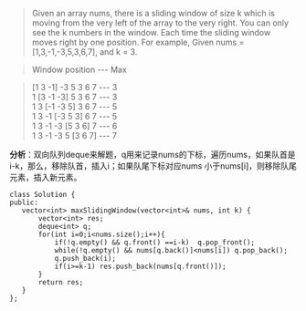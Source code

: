 > Given an array nums, there is a sliding window of size k which is moving from the very left of the array to the very right. You can only see the k numbers in the window. Each time the sliding window moves right by one position.
> For example,
Given nums = [1,3,-1,-3,5,3,6,7], and k = 3.

> Window position               --- Max

> [1  3  -1] -3  5  3  6  7     ---  3  
> 1 [3  -1  -3] 5  3  6  7      --- 3  
 1  3 [-1  -3  5] 3  6  7      --- 5  
 1  3  -1 [-3  5  3] 6  7   ---    5   
 1  3  -1  -3 [5  3  6] 7    ---   6  
 1  3  -1  -3  5 [3  6  7]   ---   7   
 
 
 **分析**：双向队列deque来解题，q用来记录nums的下标，遍历nums，如果队首是i-k，那么，移除队首，插入i；如果队尾下标对应nums 小于nums[i]，则移除队尾元素，插入新元素。
 ```
 class Solution {
public:
    vector<int> maxSlidingWindow(vector<int>& nums, int k) {
        vector<int> res;
        deque<int> q;
        for(int i=0;i<nums.size();i++){
            if(!q.empty() && q.front() ==i-k)  q.pop_front();
            while(!q.empty() && nums[q.back()]<nums[i]) q.pop_back();
            q.push_back(i);
            if(i>=k-1) res.push_back(nums[q.front()]);
        }
        return res;
    }
};
 ```